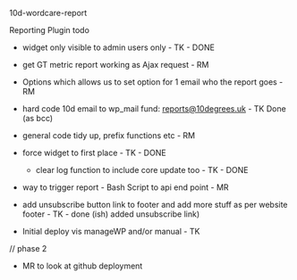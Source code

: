 10d-wordcare-report


Reporting Plugin todo  

- widget only visible to admin users only - TK - DONE

 - get GT metric report working as Ajax request - RM

 - Options which allows us to set option for 1 email who the report goes - RM

- hard code 10d email to wp_mail fund: reports@10degrees.uk - TK Done (as bcc)

 - general code tidy up, prefix functions etc - RM

- force widget to first place - TK - DONE

  - clear log function to include core update too - TK - DONE

 - way to trigger report - Bash Script to api end point - MR

 - add unsubscribe button link to footer and add more stuff as per website footer - TK - done (ish) added unsubscribe link)

 - Initial deploy vis manageWP and/or manual - TK



// phase 2

 - MR to look at github deployment
